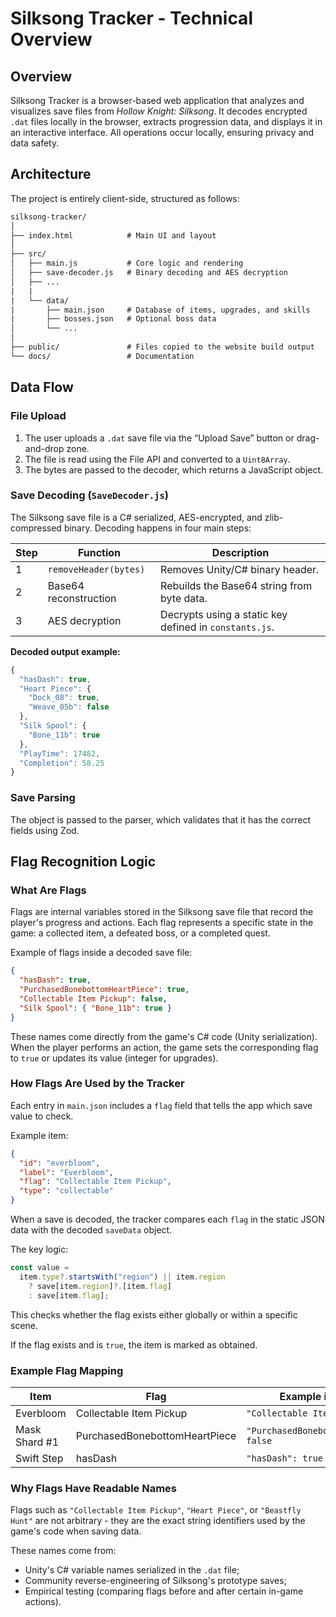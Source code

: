 # Silksong Tracker - Technical Overview

## Overview

Silksong Tracker is a browser-based web application that analyzes and visualizes save files from _Hollow Knight: Silksong_. It decodes encrypted `.dat` files locally in the browser, extracts progression data, and displays it in an interactive interface. All operations occur locally, ensuring privacy and data safety.

## Architecture

The project is entirely client-side, structured as follows:

```txt
silksong-tracker/
│
├── index.html            # Main UI and layout
│
├── src/
│   ├── main.js           # Core logic and rendering
│   ├── save-decoder.js   # Binary decoding and AES decryption
│   ├── ...
|   |
|   └── data/
|       ├── main.json     # Database of items, upgrades, and skills
|       ├── bosses.json   # Optional boss data
│       └── ...
│
├── public/               # Files copied to the website build output
└── docs/                 # Documentation
```

## Data Flow

### File Upload

1. The user uploads a `.dat` save file via the “Upload Save” button or drag-and-drop zone.
2. The file is read using the File API and converted to a `Uint8Array`.
3. The bytes are passed to the decoder, which returns a JavaScript object.

### Save Decoding (`SaveDecoder.js`)

The Silksong save file is a C# serialized, AES-encrypted, and zlib-compressed binary. Decoding happens in four main steps:

| Step | Function              | Description                                            |
| ---- | --------------------- | ------------------------------------------------------ |
| 1    | `removeHeader(bytes)` | Removes Unity/C# binary header.                        |
| 2    | Base64 reconstruction | Rebuilds the Base64 string from byte data.             |
| 3    | AES decryption        | Decrypts using a static key defined in `constants.js`. |

**Decoded output example:**

```js
{
  "hasDash": true,
  "Heart Piece": {
    "Dock_08": true,
    "Weave_05b": false
  },
  "Silk Spool": {
    "Bone_11b": true
  },
  "PlayTime": 17482,
  "Completion": 58.25
}
```

### Save Parsing

The object is passed to the parser, which validates that it has the correct fields using Zod.

## Flag Recognition Logic

### What Are Flags

Flags are internal variables stored in the Silksong save file that record the player's progress and actions. Each flag represents a specific state in the game: a collected item, a defeated boss, or a completed quest.

Example of flags inside a decoded save file:

```json
{
  "hasDash": true,
  "PurchasedBonebottomHeartPiece": true,
  "Collectable Item Pickup": false,
  "Silk Spool": { "Bone_11b": true }
}
```

These names come directly from the game's C# code (Unity serialization). When the player performs an action, the game sets the corresponding flag to `true` or updates its value (integer for upgrades).

### How Flags Are Used by the Tracker

Each entry in `main.json` includes a `flag` field that tells the app which save value to check.

Example item:

```json
{
  "id": "everbloom",
  "label": "Everbloom",
  "flag": "Collectable Item Pickup",
  "type": "collectable"
}
```

When a save is decoded, the tracker compares each `flag` in the static JSON data with the decoded `saveData` object.

The key logic:

```js
const value =
  item.type?.startsWith("region") || item.region
    ? save[item.region]?.[item.flag]
    : save[item.flag];
```

This checks whether the flag exists either globally or within a specific scene.

If the flag exists and is `true`, the item is marked as obtained.

### Example Flag Mapping

| Item          | Flag                          | Example in save file                     | Result   |
| ------------- | ----------------------------- | ---------------------------------------- | -------- |
| Everbloom     | Collectable Item Pickup       | `"Collectable Item Pickup": true`        | Obtained |
| Mask Shard #1 | PurchasedBonebottomHeartPiece | `"PurchasedBonebottomHeartPiece": false` | Missing  |
| Swift Step    | hasDash                       | `"hasDash": true`                        | Obtained |

### Why Flags Have Readable Names

Flags such as `"Collectable Item Pickup"`, `"Heart Piece"`, or `"Beastfly Hunt"` are not arbitrary -
they are the exact string identifiers used by the game's code when saving data.

These names come from:

- Unity's C# variable names serialized in the `.dat` file;
- Community reverse-engineering of Silksong's prototype saves;
- Empirical testing (comparing flags before and after certain in-game actions).
